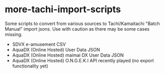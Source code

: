# more-tachi-import-scripts
Some scripts to convert from various sources to Tachi/Kamaitachi "Batch Manual" import jsons.
Use with caution as there may be some cases missing.

- SDVX e-amusement CSV
- AquaDX (Online Hosted) User Data JSON
- AquaDX (Online Hosted) maimai DX User Data JSON
- AquaDX (Online Hosted) O.N.G.E.K.I API recently played (no export functionality yet)
